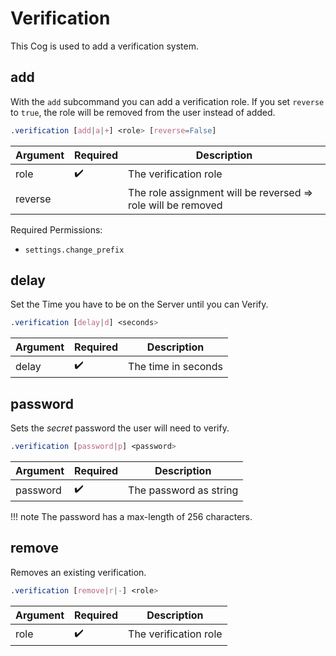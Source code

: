 # Verification

This Cog is used to add a verification system.


## add


With the `add` subcommand you can add a verification role.
If you set `reverse` to `true`, the role will be removed from the user instead of added.

```css
.verification [add|a|+] <role> [reverse=False]
```

Argument | Required            | Description
---------|---------------------|------------
role     | :heavy_check_mark:  | The verification role
reverse  |                     | The role assignment will be reversed => role will be removed

Required Permissions:

- `settings.change_prefix`


## delay


Set the Time you have to be on the Server until you can Verify.

```css
.verification [delay|d] <seconds>
```

Argument | Required            | Description
---------|---------------------|------------
delay    | :heavy_check_mark:  | The time in seconds


## password


Sets the *secret* password the user will need to verify.

```css
.verification [password|p] <password>
```

Argument | Required            | Description
---------|---------------------|------------
password | :heavy_check_mark:  | The password as string

!!! note
    The password has a max-length of 256 characters.


## remove


Removes an existing verification.

```css
.verification [remove|r|-] <role>
```

Argument | Required            | Description
---------|---------------------|------------
role     | :heavy_check_mark:  | The verification role
